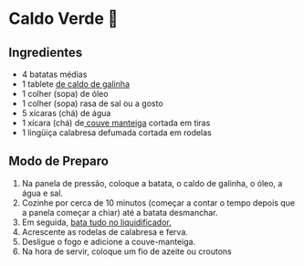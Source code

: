 # Caldo Verde :stew:



## Ingredientes

- 4 batatas médias
- 1 tablete [de caldo de galinha](https://blog.tudogostoso.com.br/dicas-de-cozinha/caldos-caseiros/)
- 1 colher (sopa) de óleo
- 1 colher (sopa) rasa de sal ou a gosto
- 5 xícaras (chá) de água
- 1 xícara (chá) de[ couve manteiga](https://blog.tudogostoso.com.br/cardapios/receitas-faceis/receitas-com-couve/) cortada em tiras
- 1 lingüiça calabresa defumada cortada em rodelas



## Modo de Preparo

1. Na panela de pressão, coloque a batata, o caldo de galinha, o óleo, a água e sal.
2. Cozinhe por cerca de 10 minutos (começar a contar o tempo depois que a panela começar a chiar) até a batata desmanchar.
3. Em seguida, [bata tudo no liquidificador.](https://blog.tudogostoso.com.br/cardapios/receitas-de-liquidificador/)
4. Acrescente as rodelas de calabresa e ferva.
5. Desligue o fogo e adicione a couve-manteiga.
6. Na hora de servir, coloque um fio de azeite ou croutons


